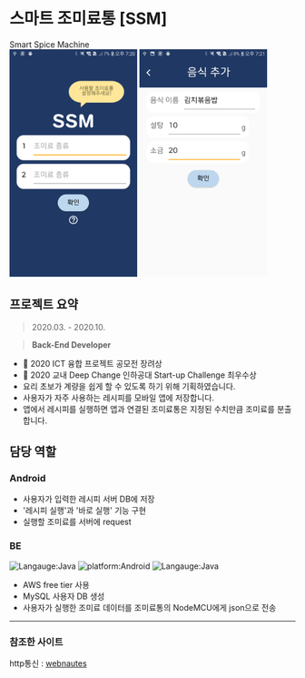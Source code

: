 # 스마트 조미료통 [SSM]
Smart Spice Machine   
<img src='./2021-01-10-19-20-47.png' alt='Sleeper_img' height=400px/> <img src='./2021-01-10-19-21-47.png' alt='Sleeper_img' height=400px/>

## 프로젝트 요약
> 2020.03. - 2020.10.   
 
> **Back-End Developer**   
* 🏅 2020 ICT 융합 프로젝트 공모전 장려상   
* 🏅 2020 교내 Deep Change 인하공대 Start-up Challenge 최우수상
* 요리 초보가 계량을 쉽게 할 수 있도록 하기 위해 기획하였습니다.
* 사용자가 자주 사용하는 레시피를 모바일 앱에 저장합니다.
* 앱에서 레시피를 실행하면 앱과 연결된 조미료통은 지정된 수치만큼 조미료를 분출합니다.

## 담당 역할
### Android
* 사용자가 입력한 레시피 서버 DB에 저장
* '레시피 실행'과 '바로 실행' 기능 구현
* 실행할 조미료를 서버에 request

### BE
![Langauge:Java](https://img.shields.io/badge/Langauge-PHP-green) ![platform:Android](https://img.shields.io/badge/Platform-AWS-blue) ![Langauge:Java](https://img.shields.io/badge/DB-MySQL-yellow)

* AWS free tier 사용
* MySQL 사용자 DB 생성
* 사용자가 실행한 조미료 데이터를 조미료통의 NodeMCU에게 json으로 전송


* * *
### 참조한 사이트
http통신 : [webnautes](https://webnautes.tistory.com/1189)    
